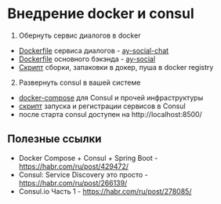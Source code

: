 # Внедрение docker и consul

1) Обернуть сервис диалогов в docker
  - [Dockerfile](../social-chat/Dockerfile) сервиса диалогов - [ay-social-chat](https://hub.docker.com/repository/docker/alexyakovlev90/ay-social-chat)
  - [Dockerfile](../Dockerfile) основного бэкэнда - [ay-social](https://hub.docker.com/repository/docker/alexyakovlev90/ay-social)
  - [Скрипт](../Dockerfile) сборки, запаковки в докер, пуша в docker registry
2) Развернуть consul в вашей системе
  - [docker-compose](docker-compose.yml) для Consul и прочей инфраструктуры
  - [скрипт](start.sh) запуска и регистрации сервисов в Consul
  - после старта consul доступен на http://localhost:8500/


## Полезные ссылки 
- Docker Compose + Consul + Spring Boot - https://habr.com/ru/post/429472/
- Consul: Service Discovery это просто - https://habr.com/ru/post/266139/
- Consul.io Часть 1 - https://habr.com/ru/post/278085/
